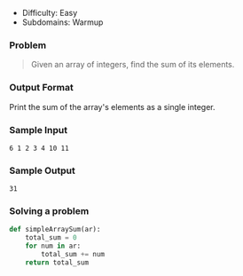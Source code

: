 - Difficulty: Easy
- Subdomains: Warmup

### Problem
> Given an array of integers, find the sum of its elements.
   
### Output Format
Print the sum of the array's elements as a single integer.

### Sample Input
`
6
1 2 3 4 10 11
`

### Sample Output
`31`


### Solving a problem
```python
def simpleArraySum(ar):
    total_sum = 0
    for num in ar:
        total_sum += num
    return total_sum
```
